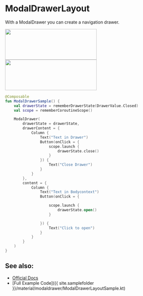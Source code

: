 <!---
This is the API of version 1.0.1
-->
# ModalDrawerLayout

With a ModalDrawer you can create a navigation drawer.

<p align="left">
  <img src ="{{ site.images }}/material/modaldrawer/modaldrawerClosed.png" height=100 width=300 />
  <img src ="{{ site.images }}/material/modaldrawer/ModaldrawerOpened.png" height=100 width=300 />
</p>

```kotlin
@Composable
fun ModalDrawerSample() {
    val drawerState = rememberDrawerState(DrawerValue.Closed)
    val scope = rememberCoroutineScope()

    ModalDrawer(
        drawerState = drawerState,
        drawerContent = {
            Column {
                Text("Text in Drawer")
                Button(onClick = {
                    scope.launch {
                        drawerState.close()
                    }
                }) {
                    Text("Close Drawer")
                }
            }
        },
        content = {
            Column {
                Text("Text in Bodycontext")
                Button(onClick = {

                    scope.launch {
                        drawerState.open()
                    }

                }) {
                    Text("Click to open")
                }
            }
        }
    )
}
```

## See also:
* [Official Docs](https://developer.android.com/reference/kotlin/androidx/compose/material/package-summary#modaldrawerlayout)
* [Full Example Code]({{ site.samplefolder }}/material/modaldrawer/ModalDrawerLayoutSample.kt)
